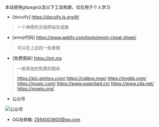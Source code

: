 本站使用gitpage以及以下工具构建，仅仅用于个人学习

- [docsify]  https://docsify.js.org/#/
> 一个神奇的文档网站生成器

- [emoji代码]  https://www.webfx.com/tools/emoji-cheat-sheet/
> 可以在上边找一些表情

- [免费图床]  https://sm.ms
> 一些其他的免费的图床
>
> https://pic.gimhoy.com/
> https://catbox.moe/
> https://imgbb.com/
> https://niupic.com/
> https://www.superbed.cn/
> https://www.z4a.net/
> https://moetu.org/

- 公众号

![公众号](https://s2.loli.net/2022/03/19/LnABEtiMGPvuUcQ.jpg)

- QQ及邮箱: 2594003600@qq.com




